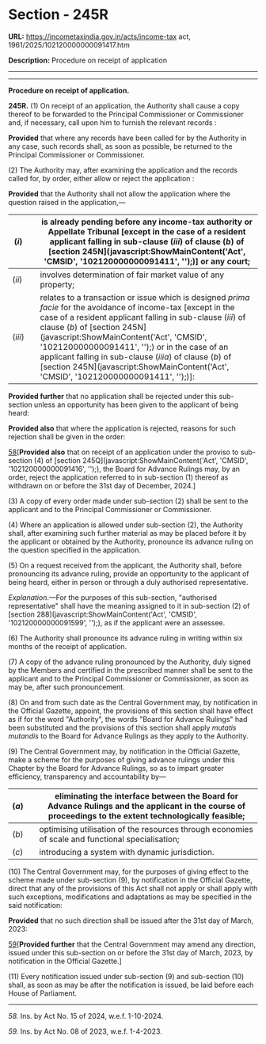 # Section - 245R

**URL:** https://incometaxindia.gov.in/acts/income-tax act, 1961/2025/102120000000091417.htm

**Description:** Procedure on receipt of application

---

****

**Procedure on receipt of application.**

**245R.** (1) On receipt of an application, the Authority shall cause a copy thereof to be forwarded to the Principal Commissioner or Commissioner and, if necessary, call upon him to furnish the relevant records :

**Provided** that where any records have been called for by the Authority in any case, such records shall, as soon as possible, be returned to the Principal Commissioner or Commissioner.

(2) The Authority may, after examining the application and the records called for, by order, either allow or reject the application :

**Provided** that the Authority shall not allow the application where the question raised in the application,—

(_i_) |  |  is already pending before any income-tax authority or Appellate Tribunal [except in the case of a resident applicant falling in sub-clause (_iii_) of clause (_b_) of [section 245N](javascript:ShowMainContent\('Act', 'CMSID', '102120000000091411', ''\);)] or any court;  
---|---|---  
(_ii_) |  |  involves determination of fair market value of any property;  
(_iii_) |  |  relates to a transaction or issue which is designed _prima facie_ for the avoidance of income-tax [except in the case of a resident applicant falling in sub-clause (_iii_) of clause (_b_) of [section 245N](javascript:ShowMainContent\('Act', 'CMSID', '102120000000091411', ''\);) or in the case of an applicant falling in sub-clause (_iiia_) of clause (_b_) of [section 245N](javascript:ShowMainContent\('Act', 'CMSID', '102120000000091411', ''\);)]:  
  
**Provided further** that no application shall be rejected under this sub-section unless an opportunity has been given to the applicant of being heard:

**Provided also** that where the application is rejected, reasons for such rejection shall be given in the order:

[58](javascript:ShowFootnote\('fn58'\);)[**Provided also** that on receipt of an application under the proviso to sub-section (4) of [section 245Q](javascript:ShowMainContent\('Act', 'CMSID', '102120000000091416', ''\);), the Board for Advance Rulings may, by an order, reject the application referred to in sub-section (1) thereof as withdrawn on or before the 31st day of December, 2024.]

(3) A copy of every order made under sub-section (2) shall be sent to the applicant and to the Principal Commissioner or Commissioner.

(4) Where an application is allowed under sub-section (2), the Authority shall, after examining such further material as may be placed before it by the applicant or obtained by the Authority, pronounce its advance ruling on the question specified in the application.

(5) On a request received from the applicant, the Authority shall, before pronouncing its advance ruling, provide an opportunity to the applicant of being heard, either in person or through a duly authorised representative.

_Explanation_.—For the purposes of this sub-section, "authorised representative" shall have the meaning assigned to it in sub-section (2) of [section 288](javascript:ShowMainContent\('Act', 'CMSID', '102120000000091599', ''\);), as if the applicant were an assessee.

(6) The Authority shall pronounce its advance ruling in writing within six months of the receipt of application.

(7) A copy of the advance ruling pronounced by the Authority, duly signed by the Members and certified in the prescribed manner shall be sent to the applicant and to the Principal Commissioner or Commissioner, as soon as may be, after such pronouncement.

(8) On and from such date as the Central Government may, by notification in the Official Gazette, appoint, the provisions of this section shall have effect as if for the word "Authority", the words "Board for Advance Rulings" had been substituted and the provisions of this section shall apply _mutatis mutandis_ to the Board for Advance Rulings as they apply to the Authority.

(9) The Central Government may, by notification in the Official Gazette, make a scheme for the purposes of giving advance rulings under this Chapter by the Board for Advance Rulings, so as to impart greater efficiency, transparency and accountability by—

(_a_) |  |  eliminating the interface between the Board for Advance Rulings and the applicant in the course of proceedings to the extent technologically feasible;  
---|---|---  
(_b_) |  |  optimising utilisation of the resources through economies of scale and functional specialisation;  
(_c_) |  |  introducing a system with dynamic jurisdiction.  
  
(10) The Central Government may, for the purposes of giving effect to the scheme made under sub-section (9), by notification in the Official Gazette, direct that any of the provisions of this Act shall not apply or shall apply with such exceptions, modifications and adaptations as may be specified in the said notification:

**Provided** that no such direction shall be issued after the 31st day of March, 2023:

[59](javascript:ShowFootnote\('fn59'\);)[**Provided further** that the Central Government may amend any direction, issued under this sub-section on or before the 31st day of March, 2023, by notification in the Official Gazette.]

(11) Every notification issued under sub-section (9) and sub-section (10) shall, as soon as may be after the notification is issued, be laid before each House of Parliament.

* * *

_58._ Ins. by Act No. 15 of 2024, w.e.f. 1-10-2024.

_59._ Ins. by Act No. 08 of 2023, w.e.f. 1-4-2023.